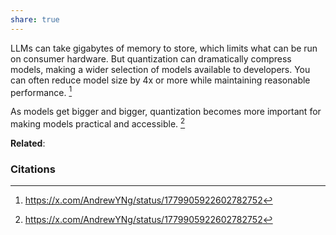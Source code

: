 ```yaml
---
share: true
---
```


LLMs can take gigabytes of memory to store, which limits what can be run on consumer hardware. But quantization can dramatically compress models, making a wider selection of models available to developers. You can often reduce model size by 4x or more while maintaining reasonable performance. [^1] 

As models get bigger and bigger, quantization becomes more important for making models practical and accessible. [^1] 

**Related**: 

### Citations

[^1]: https://x.com/AndrewYNg/status/1779905922602782752
